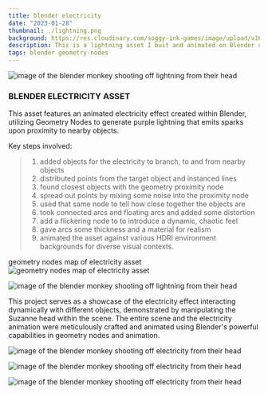 ```yaml
---
title: blender electricity
date: "2023-01-28"
thumbnail: ./lightning.png
background: https://res.cloudinary.com/soggy-ink-games/image/upload/v1697642992/blender.png
description: This is a lightning asset I buit and animated on Blender using Geometry Nodes.
tags: blender geometry-nodes
---
```


![image of the blender monkey shooting off lightning from their head](https://res.cloudinary.com/soggy-ink-games/image/upload/v1675308134/portfolio/0001-0230_s1ewe7.gif)

### BLENDER ELECTRICITY ASSET

This asset features an animated electricity effect created within Blender, utilizing Geometry Nodes to generate purple lightning that emits sparks upon proximity to nearby objects.

Key steps involved:

> 1. added objects for the electricity to branch, to and from nearby objects
> 2. distributed points from the target object and instanced lines
> 3. found closest objects with the geometry proximity node
> 4. spread out points by mixing some noise into the proximity node
> 5. used that same node to tell how close together the objects are
> 6. took connected arcs and floating arcs and added some distortion
> 7. add a flickering node to to introduce a dynamic, chaotic feel
> 8. gave arcs some thickness and a material for realism
> 9. animated the asset against various HDRI environment backgrounds for diverse visual contexts.

<div class="kg-card kg-image-card kg-width-wide">

geometry nodes map of electricity asset
![geometry nodes map of electricity asset](https://res.cloudinary.com/soggy-ink-games/image/upload/v1675308408/portfolio/geometrynodes_pgznu8.png)

</div>

<div class="kg-card kg-image-card kg-width-wide">

![image of the blender monkey shooting off lightning from their head](./scene.gif)

This project serves as a showcase of the electricity effect interacting dynamically with different objects, demonstrated by manipulating the Suzanne head within the scene. The entire scene and the electricity animation were meticulously crafted and animated using Blender's powerful capabilities in geometry nodes and animation.

</div>

![image of the blender monkey shooting off electricity from their head](https://res.cloudinary.com/soggy-ink-games/image/upload/v1675597915/portfolio/ocean_bkak28.png)

![image of the blender monkey shooting off electricity from their head](https://res.cloudinary.com/soggy-ink-games/image/upload/v1675597908/portfolio/milkyway_uwmlpc.png)

![image of the blender monkey shooting off electricity from their head](https://res.cloudinary.com/soggy-ink-games/image/upload/v1675738898/portfolio/house_ks9kjb.jpg)

